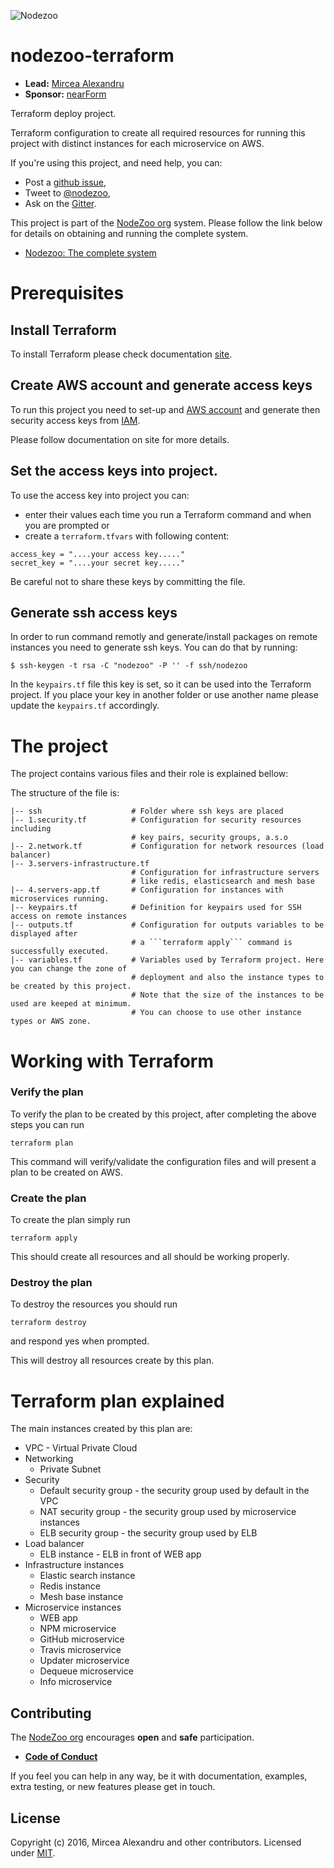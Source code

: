 ![Nodezoo][Logo]

# nodezoo-terraform

- __Lead:__ [Mircea Alexandru][Lead]
- __Sponsor:__ [nearForm][]


Terraform deploy project.

Terraform configuration to create all required resources for running this project with distinct instances for each microservice on AWS.

If you're using this project, and need help, you can:

- Post a [github issue][],
- Tweet to [@nodezoo][],
- Ask on the [Gitter][gitter-url].

This project is part of the [NodeZoo org][] system. Please follow the
link below for details on obtaining and running the complete system.

- [Nodezoo: The complete system][System]


# Prerequisites

## Install Terraform

To install Terraform please check documentation [site](https://www.terraform.io/intro/getting-started/install.html).

## Create AWS account and generate access keys

To run this project you need to set-up and [AWS account](http://console.aws.amazon.com) and generate then security access keys from [IAM](https://console.aws.amazon.com/iam/home).

Please follow documentation on site for more details.

## Set the access keys into project.

To use the access key into project you can:
 * enter their values each time you run a Terraform command and when you are prompted or
 * create a ```terraform.tfvars``` with following content:

```
access_key = "....your access key....."
secret_key = "....your secret key....."
```
 
Be careful not to share these keys by committing the file.
 
## Generate ssh access keys

In order to run command remotly and generate/install packages on remote instances you need to generate ssh keys. You can do that by running:

```
$ ssh-keygen -t rsa -C "nodezoo" -P '' -f ssh/nodezoo
```

In the ```keypairs.tf``` file this key is set, so it can be used into the Terraform project. If you place your key in another folder or use another name please update the ```keypairs.tf``` accordingly.

# The project

The project contains various files and their role is explained bellow:

The structure of the file is:

```
|-- ssh                    # Folder where ssh keys are placed
|-- 1.security.tf          # Configuration for security resources including 
                           # key pairs, security groups, a.s.o
|-- 2.network.tf           # Configuration for network resources (load balancer)
|-- 3.servers-infrastructure.tf
                           # Configuration for infrastructure servers
                           # like redis, elasticsearch and mesh base
|-- 4.servers-app.tf       # Configuration for instances with microservices running.
|-- keypairs.tf            # Definition for keypairs used for SSH access on remote instances
|-- outputs.tf             # Configuration for outputs variables to be displayed after 
                           # a ```terraform apply``` command is successfully executed.
|-- variables.tf           # Variables used by Terraform project. Here you can change the zone of 
                           # deployment and also the instance types to be created by this project. 
                           # Note that the size of the instances to be used are keeped at minimum. 
                           # You can choose to use other instance types or AWS zone.
```


# Working with Terraform

### Verify the plan
To verify the plan to be created by this project, after completing the above steps you can run 
```
terraform plan
```

This command will verify/validate the configuration files and will present a plan to be created on AWS.

### Create the plan

To create the plan simply run

```
terraform apply
```

This should create all resources and all should be working properly.

### Destroy the plan

To destroy the resources you should run 

```
terraform destroy
```

and respond yes when prompted.

This will destroy all resources create by this plan.

# Terraform plan explained

The main instances created by this plan are:

  * VPC - Virtual Private Cloud
  * Networking
    * Private Subnet
  * Security
    * Default security group - the security group used by default in the VPC
    * NAT security group - the security group used by microservice instances
    * ELB security group - the security group used by ELB
  * Load balancer
    * ELB instance - ELB in front of WEB app
  * Infrastructure instances
    * Elastic search instance
    * Redis instance
    * Mesh base instance
  * Microservice instances
    * WEB app
    * NPM microservice 
    * GitHub microservice
    * Travis microservice
    * Updater microservice
    * Dequeue microservice
    * Info microservice
    

## Contributing
The [NodeZoo org][] encourages __open__ and __safe__ participation.

- __[Code of Conduct][CoC]__

If you feel you can help in any way, be it with documentation, examples, extra testing, or new
features please get in touch.

## License
Copyright (c) 2016, Mircea Alexandru and other contributors.
Licensed under [MIT][].


[MIT]: ./LICENSE
[CoC]: ./CoC.md
[Lead]: https://github.com/mirceaalexandru
[nearForm]: http://www.nearform.com/
[NodeZoo]: http://www.nodezoo.com/
[NodeZoo org]: https://github.com/nodezoo
[Logo]: https://raw.githubusercontent.com/nodezoo/nodezoo-org/master/assets/logo-nodezoo.png
[github issue]: https://github.com/nodezoo/nodezoo-terraform/issues
[@nodezoo]: http://twitter.com/nodezoo
[gitter-url]: https://gitter.im/nodezoo/nodezoo-org
[System]: https://github.com/nodezoo/nodezoo-system
